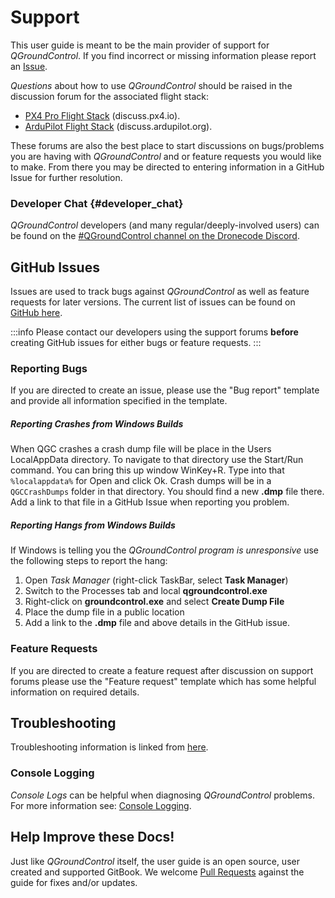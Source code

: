 # Support

This user guide is meant to be the main provider of support for _QGroundControl_.
If you find incorrect or missing information please report an [Issue](https://github.com/mavlink/qgc-user-guide/issues).

_Questions_ about how to use _QGroundControl_ should be raised in the discussion forum for the associated flight stack:

- [PX4 Pro Flight Stack](http://discuss.px4.io/c/qgroundcontrol/qgroundcontrol-usage) (discuss.px4.io).
- [ArduPilot Flight Stack](http://discuss.ardupilot.org/c/ground-control-software/qgroundcontrol) (discuss.ardupilot.org).

These forums are also the best place to start discussions on bugs/problems you are having with _QGroundControl_ and or feature requests you would like to make. From there you may be directed to entering information in a GitHub Issue for further resolution.

### Developer Chat {#developer\_chat}

_QGroundControl_ developers (and many regular/deeply-involved users) can be found on the [#QGroundControl channel on the Dronecode Discord](https://discord.gg/dronecode).

## GitHub Issues

Issues are used to track bugs against _QGroundControl_ as well as feature requests for later versions. The current list of issues can be found on [GitHub here](https://github.com/mavlink/qgroundcontrol/issues).

:::info
Please contact our developers using the support forums **before** creating GitHub issues for either bugs or feature requests.
:::

### Reporting Bugs

If you are directed to create an issue, please use the "Bug report" template and provide all information specified in the template.

##### Reporting Crashes from Windows Builds

When QGC crashes a crash dump file will be place in the Users LocalAppData directory. To navigate to that directory use the Start/Run command. You can bring this up window WinKey+R. Type into that `%localappdata%` for Open and click Ok. Crash dumps will be in a `QGCCrashDumps` folder in that directory. You should find a new **.dmp** file there. Add a link to that file in a GitHub Issue when reporting you problem.

##### Reporting Hangs from Windows Builds

If Windows is telling you the _QGroundControl program is unresponsive_ use the following steps to report the hang:

1. Open _Task Manager_ (right-click TaskBar, select **Task Manager**)
2. Switch to the Processes tab and local **qgroundcontrol.exe**
3. Right-click on **groundcontrol.exe** and select **Create Dump File**
4. Place the dump file in a public location
5. Add a link to the **.dmp** file and above details in the GitHub issue.

### Feature Requests

If you are directed to create a feature request after discussion on support forums please use the "Feature request" template which has some helpful information on required details.

## Troubleshooting

Troubleshooting information is linked from [here](../troubleshooting/index.md).

### Console Logging

_Console Logs_ can be helpful when diagnosing _QGroundControl_ problems. For more information see: [Console Logging](../settings_view/console_logging.md).

## Help Improve these Docs!

Just like _QGroundControl_ itself, the user guide is an open source, user created and supported GitBook. We welcome [Pull Requests](https://github.com/mavlink/qgc-user-guide/pulls) against the guide for fixes and/or updates.
